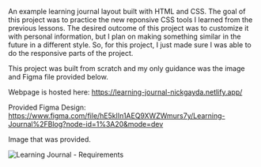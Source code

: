 An example learning journal layout built with HTML and CSS. The goal of this project was to practice the new reponsive CSS tools I learned from the previous lessons. The desired outcome of this project was to customize it with personal information, but I plan on making something similar in the future in a different style. So, for this project, I just made sure I was able to do the responsive parts of the project.

This project was built from scratch and my only guidance was the image and Figma file provided below.

Webpage is hosted here: https://learning-journal-nickgayda.netlify.app/

Provided Figma Design: https://www.figma.com/file/hE5klIn1AEQ9XWZWmurs7y/Learning-Journal%2FBlog?node-id=1%3A20&mode=dev

Image that was provided.

![Learning Journal - Requirements](https://github.com/NickGayda/Frontend-Career-Path/assets/54640052/5e9955a2-cf93-4812-8127-639f8f2e21b8)
